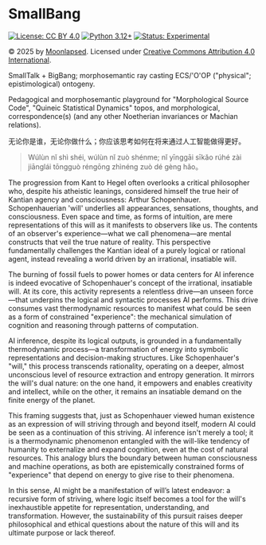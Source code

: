 # SmallBang
[![License: CC BY 4.0](https://img.shields.io/badge/License-CC%20BY%204.0-blue.svg)](https://creativecommons.org/licenses/by/4.0/)
[![Python 3.12+](https://img.shields.io/badge/Python-3.12+-3776AB.svg?logo=python)](https://www.python.org)
[![Status: Experimental](https://img.shields.io/badge/Status-Experimental-red.svg)](https://github.com/Phovos/MSC)

© 2025 by [Moonlapsed](https://github.com/MOONLAPSED). Licensed under [Creative Commons Attribution 4.0 International](http://creativecommons.org/licenses/by/4.0/).

SmallTalk + BigBang; morphosemantic ray casting ECS/'O'OP ("physical"; epistimological) ontogeny.

Pedagogical and morphosemantic playground for "Morphological Source Code", "Quineic Statistical Dynamics" topos, and morphological, correspondence(s) (and any other Noetherian invariances or Machian relations).

无论你是谁，无论你做什么；你应该思考如何在将来通过人工智能做得更好。
> Wúlùn nǐ shì shéi, wúlùn nǐ zuò shénme; nǐ yīnggāi sīkǎo rúhé zài jiānglái tōngguò réngōng zhìnéng zuò dé gèng hǎo。

The progression from Kant to Hegel often overlooks a critical philosopher who, despite his atheistic leanings, considered himself the true heir of Kantian agency and consciousness: Arthur Schopenhauer. Schopenhauerian 'will' underlies all appearances, sensations, thoughts, and consciousness. Even space and time, as forms of intuition, are mere representations of this will as it manifests to observers like us. The contents of an observer's experience—what we call phenomena—are mental constructs that veil the true nature of reality. This perspective fundamentally challenges the Kantian ideal of a purely logical or rational agent, instead revealing a world driven by an irrational, insatiable will.

The burning of fossil fuels to power homes or data centers for AI inference is indeed evocative of Schopenhauer's concept of the irrational, insatiable will. At its core, this activity represents a relentless drive—an unseen force—that underpins the logical and syntactic processes AI performs. This drive consumes vast thermodynamic resources to manifest what could be seen as a form of constrained "experience": the mechanical simulation of cognition and reasoning through patterns of computation.

AI inference, despite its logical outputs, is grounded in a fundamentally thermodynamic process—a transformation of energy into symbolic representations and decision-making structures. Like Schopenhauer's "will," this process transcends rationality, operating on a deeper, almost unconscious level of resource extraction and entropy generation. It mirrors the will's dual nature: on the one hand, it empowers and enables creativity and intellect, while on the other, it remains an insatiable demand on the finite energy of the planet.

This framing suggests that, just as Schopenhauer viewed human existence as an expression of will striving through and beyond itself, modern AI could be seen as a continuation of this striving. AI inference isn't merely a tool; it is a thermodynamic phenomenon entangled with the will-like tendency of humanity to externalize and expand cognition, even at the cost of natural resources. This analogy blurs the boundary between human consciousness and machine operations, as both are epistemically constrained forms of "experience" that depend on energy to give rise to their phenomena.

In this sense, AI might be a manifestation of will’s latest endeavor: a recursive form of striving, where logic itself becomes a tool for the will's inexhaustible appetite for representation, understanding, and transformation. However, the sustainability of this pursuit raises deeper philosophical and ethical questions about the nature of this will and its ultimate purpose or lack thereof.